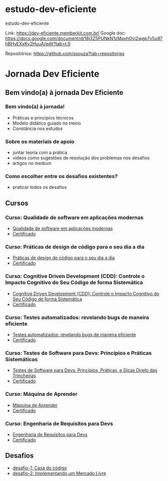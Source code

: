 # estudo-dev-eficiente
estudo-dev-eficiente

Link: https://dev-eficiente.memberkit.com.br/
Google doc: https://docs.google.com/document/d/18j3Z5PUNkN1zMayhOvj2wgp7v5u97hBHyEXxKv2HuuA/edit?tab=t.0

Repositórios: https://github.com/asouza?tab=repositories

# Jornada Dev Eficiente
## Bem vindo(a) à jornada Dev Eficiente
### Bem vindo(a) à jornada!
- Práticas e princípios técnicos
- Modelo didático guiado no treino
- Constância nos estudos

### Sobre os materiais de apoio
- juntar teoria com a prática
- vídeos como sugestões de resolução dos problemas nos desafios
- artigos no medium

### Como escolher entre os desafios existentes?
- praticar todos os desafios

## Cursos
### Curso: Qualidade de software em aplicações modernas
- [Qualidade de software em aplicações modernas](./qualidade-software-aplicacao-moderna.md)
- [Certificado](https://dev-eficiente.memberkit.com.br/certificates/xlLkK5)

### Curso: Práticas de design de código para o seu dia a dia
- [Práticas de design de código para o seu dia a dia](./praticas-design-codigo-dia-dia.md)
- [Certificado](https://dev-eficiente.memberkit.com.br/certificates/xgOwnO)

### Curso: Cognitive Driven Development (CDD): Controle o Impacto Cognitivo do Seu Código de forma Sistemática
- [Cognitive Driven Development (CDD): Controle o Impacto Cognitivo do Seu Código de forma Sistemática](./cognitive-driven-development-cdd.md)
- [Certificado](https://dev-eficiente.memberkit.com.br/certificates/QzWv01)

### Curso: Testes automatizados: revelando bugs de maneira eficiente
- [Testes automatizados: revelando bugs de maneira eficiente](./testes-automatizados-revelando-bugs.md)
- [Certificado](https://dev-eficiente.memberkit.com.br/certificates/GLDJEm)

### Curso: Testes de Software para Devs: Princípios e Práticas Sistemáticas
- [Testes de Software para Devs: Princípios, Práticas, e Dicas Direto das Trincheiras](./testes-software-devs-principios-praticas-sistematicas.md)
- [Certificado](https://dev-eficiente.memberkit.com.br/certificates/QAllV8)

### Curso: Máquina de Aprender
- [Máquina de Aprender](./maquina-aprender.md)
- [Certificado](https://dev-eficiente.memberkit.com.br/certificates/xODVWd)

### Curso: Engenharia de Requisitos para Devs
- [Engenharia de Requisitos para Devs](./engenharia-requisitos-devs.md)
- [Certificado](https://dev-eficiente.memberkit.com.br/certificates/Q7EwNA)

## Desafios
- [desafio-1: Casa do código](https://github.com/forks-projects/seed-desafio-cdc)
- [desafio-2: Implementando um Mercado Livre](https://github.com/forks-projects/seed-desafio-mercado-livre)
